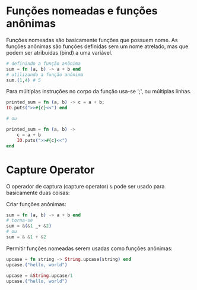 # Funções nomeadas e funções anônimas

Funções nomeadas são basicamente funções que possuem nome. As funções anônimas são funções definidas sem um nome atrelado, mas que podem ser atribuídas (bind) a uma variável.
```elixir
# definindo a função anônima
sum = fn (a, b) -> a + b end
# utilizando a função anônima
sum.(1,4) # 5
```
Para múltiplas instruções no corpo da função usa-se ';', ou múltiplas linhas.
```elixir
printed_sum = fn (a, b) -> c = a + b;
IO.puts(">>#{c}<<") end

# ou

printed_sum = fn (a, b) ->
    c = a + b
    IO.puts(">>#{c}<<")
end
```


# Capture Operator
O operador de captura (capture operator) `&` pode ser usado para basicamente duas coisas:

Criar funções anônimas:
```elixir
sum = fn (a, b) -> a + b end
# torna-se
sum = &(&1 _+ &2)
# ou
sum = & &1 + &2
```
Permitir funções nomeadas serem usadas como funções anônimas:
```elixir
upcase = fn string -> String.upcase(string) end
upcase.("hello, world")

upcase = &String.upcase/1
upcase.("hello, world")
```